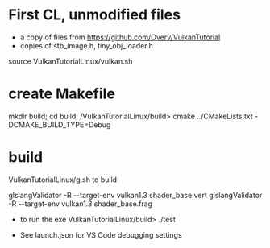 # First CL, unmodified files
- a copy of files from https://github.com/Overv/VulkanTutorial
- copies of stb_image.h, tiny_obj_loader.h




source VulkanTutorialLinux/vulkan.sh

# create Makefile
mkdir build; cd build;
/VulkanTutorialLinux/build> cmake ../CMakeLists.txt -DCMAKE_BUILD_TYPE=Debug

# build
VulkanTutorialLinux/g.sh to build

glslangValidator -R --target-env vulkan1.3 shader_base.vert
glslangValidator -R --target-env vulkan1.3 shader_base.frag


* to run the exe
VulkanTutorialLinux/build> ./test


* See launch.json for VS Code debugging settings


